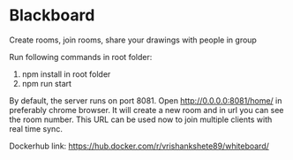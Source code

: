 # Blackboard
Create rooms, join rooms, share your drawings with people in group

Run following commands in root folder:
1. npm install in root folder
2. npm run start

By default, the server runs on port 8081.
Open http://0.0.0.0:8081/home/ in preferably chrome browser.
It will create a new room and in url you can see the room number.
This URL can be used now to join multiple clients with real time sync.

Dockerhub link: https://hub.docker.com/r/vrishankshete89/whiteboard/